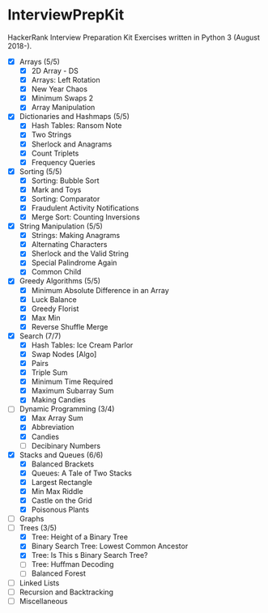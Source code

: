 InterviewPrepKit
================
HackerRank Interview Preparation Kit Exercises written in Python 3 (August 2018-).

- [x] Arrays (5/5)
  - [x] 2D Array - DS
  - [x] Arrays: Left Rotation
  - [x] New Year Chaos
  - [x] Minimum Swaps 2
  - [x] Array Manipulation
- [x] Dictionaries and Hashmaps (5/5)
  - [x] Hash Tables: Ransom Note
  - [x] Two Strings
  - [x] Sherlock and Anagrams
  - [x] Count Triplets
  - [x] Frequency Queries
- [x] Sorting (5/5)
  - [x] Sorting: Bubble Sort
  - [x] Mark and Toys
  - [x] Sorting: Comparator
  - [x] Fraudulent Activity Notifications
  - [x] Merge Sort: Counting Inversions
- [x] String Manipulation (5/5)
  - [x] Strings: Making Anagrams
  - [x] Alternating Characters
  - [x] Sherlock and the Valid String
  - [x] Special Palindrome Again
  - [x] Common Child
- [x] Greedy Algorithms (5/5)
  - [x] Minimum Absolute Difference in an Array
  - [x] Luck Balance
  - [x] Greedy Florist
  - [x] Max Min
  - [x] Reverse Shuffle Merge
- [x] Search (7/7)
  - [x] Hash Tables: Ice Cream Parlor
  - [x] Swap Nodes [Algo]
  - [x] Pairs
  - [x] Triple Sum
  - [x] Minimum Time Required
  - [x] Maximum Subarray Sum
  - [x] Making Candies
- [ ] Dynamic Programming (3/4)
  - [x] Max Array Sum
  - [x] Abbreviation
  - [x] Candies
  - [ ] Decibinary Numbers
- [x] Stacks and Queues (6/6)
  - [x] Balanced Brackets
  - [x] Queues: A Tale of Two Stacks
  - [x] Largest Rectangle
  - [x] Min Max Riddle
  - [x] Castle on the Grid
  - [x] Poisonous Plants
- [ ] Graphs
- [ ] Trees (3/5)
  - [x] Tree: Height of a Binary Tree
  - [x] Binary Search Tree: Lowest Common Ancestor
  - [x] Tree: Is This s Binary Search Tree?
  - [ ] Tree: Huffman Decoding
  - [ ] Balanced Forest
- [ ] Linked Lists
- [ ] Recursion and Backtracking
- [ ] Miscellaneous
